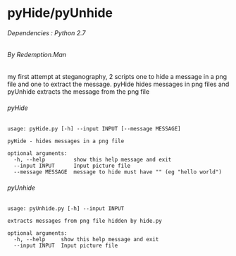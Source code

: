 # pyHide/pyUnhide
###### Dependencies : Python 2.7
###### By Redemption.Man

my first attempt at steganography, 2 scripts one to hide a message in a png file and one to extract the message.
pyHide hides messages in png files and pyUnhide extracts the message from the png file

###### pyHide
```
usage: pyHide.py [-h] --input INPUT [--message MESSAGE]

pyHide - hides messages in a png file

optional arguments:
  -h, --help         show this help message and exit
  --input INPUT      Input picture file
  --message MESSAGE  message to hide must have "" (eg "hello world")
```  
###### pyUnhide
``` 
usage: pyUnhide.py [-h] --input INPUT

extracts messages from png file hidden by hide.py

optional arguments:
  -h, --help     show this help message and exit
  --input INPUT  Input picture file
 ``` 
